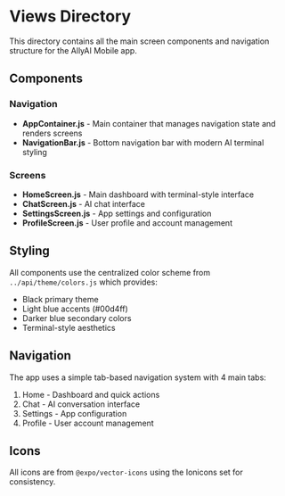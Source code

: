 # Views Directory

This directory contains all the main screen components and navigation structure for the AllyAI Mobile app.

## Components

### Navigation

-   **AppContainer.js** - Main container that manages navigation state and renders screens
-   **NavigationBar.js** - Bottom navigation bar with modern AI terminal styling

### Screens

-   **HomeScreen.js** - Main dashboard with terminal-style interface
-   **ChatScreen.js** - AI chat interface
-   **SettingsScreen.js** - App settings and configuration
-   **ProfileScreen.js** - User profile and account management

## Styling

All components use the centralized color scheme from `../api/theme/colors.js` which provides:

-   Black primary theme
-   Light blue accents (#00d4ff)
-   Darker blue secondary colors
-   Terminal-style aesthetics

## Navigation

The app uses a simple tab-based navigation system with 4 main tabs:

1. Home - Dashboard and quick actions
2. Chat - AI conversation interface
3. Settings - App configuration
4. Profile - User account management

## Icons

All icons are from `@expo/vector-icons` using the Ionicons set for consistency.
